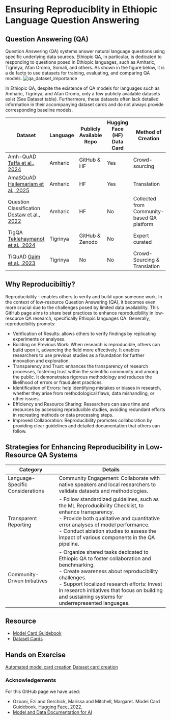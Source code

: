 # Ensuring Reproduciblity in Ethiopic Language Question Answering

## Question Answering (QA)
Question Answering (QA) systems answer natural language questions using specific underlying data sources. Ethiopic QA, in particular, is dedicated to responding to questions posed in Ethiopic languages, such as Amharic, Tigrinya, Afan Oromo, Somali, and others.
As shown in the figure below, it is a de facto to use datasets for training, evaluating, and comparing QA models.
![qa_dataset_importance](https://github.com/user-attachments/assets/7c340b37-b247-49c7-9177-6f750fc1c972)

In Ethiopic QA, despite the existence of QA models for languages such as Amharic, Tigrinya, and Afan Oromo, only a few publicly available datasets exist (See Dataset table). Furthermore, these datasets often lack detailed information in their accompanying dataset cards and do not always provide corresponding baseline models.

| Dataset                              | Language | Publicly Available Repo | Hugging Face (HF) Data Card | Method of Creation                  | Baseline Model | Baseline Code |
|--------------------------------------|----------|-------------------------|-----------------------------|-------------------------------------|----------------|---------------|
| Amh-QuAD [Taffa et al., 2024](https://aclanthology.org/2024.rail-1.14.pdf)       | Amharic  | GitHub & HF             | Yes                         | Crowd-sourcing                      | Yes            | GitHub        |
| AmaSQuAD [Hailemariam et al., 2025](https://arxiv.org/pdf/2502.02047)         | Amharic  | HF                      | Yes                         | Translation                         | No             | -             |
| Question Classification [Destaw et al., 2022](https://aclanthology.org/2022.sigul-1.18.pdf) | Amharic  | HF                      | No                          | Collected from Community-based QA platform | Yes            | GitHub        |
| TigQA [Teklehaymanot et al., 2024](https://aclanthology.org/2024.lrec-main.1404.pdf)   | Tigrinya | GitHub & Zenodo         | No                          | Expert curated                      | Yes            | GitHub        |
| TiQuAD [Gaim et al., 2023](https://aclanthology.org/2023.acl-long.661.pdf)          | Tigrinya | No                      | No                          | Crowd-Sourcing & Translation        | Yes            | -             |


## Why Reproducibiltiy?
Reproducibility - enables others to verify and build upon someone work. In the context of low-resource Question Answering (QA), it becomes even more crucial due to the challenges posed by limited data availability. This GitHub page aims to share best practices to enhance reproducibility in low-resource QA research, specifically Ethiopic languages QA. Generally, reproducibility promots:
- Verification of Results: allows others to verify findings by replicating experiments or analyses.
- Building on Previous Work: When research is reproducible, others can build upon it, advancing the field more effectively. It enables researchers to use previous studies as a foundation for further innovation and exploration. 
- Transparency and Trust: enhances the transparency of research processes, fostering trust within the scientific community and among the public. It demonstrates rigorous methodology and reduces the likelihood of errors or fraudulent practices. 
- Identification of Errors: help identifying mistakes or biases in research, whether they arise from methodological flaws, data mishandling, or other issues. 
- Efficiency and Resource Sharing: Researchers can save time and resources by accessing reproducible studies, avoiding redundant efforts in recreating methods or data processing steps. 
- Improved Collaboration: Reproducibility promotes collaboration by providing clear guidelines and detailed documentation that others can follow. 

## Strategies for Enhancing Reproducibility in Low-Resource QA Systems

| Category                     | Details                                                                                      |
|----------------------------------|-------------------------------------------------------------------------------------------------|
| Language-Specific Considerations | Community Engagement: Collaborate with native speakers and local researchers to validate datasets and methodologies. |
| Transparent Reporting            | - Follow standardized guidelines, such as the ML Reproducibility Checklist, to enhance transparency. <br> - Provide both qualitative and quantitative error analyses of model performance. <br> - Conduct ablation studies to assess the impact of various components in the QA pipeline. |
| Community-Driven Initiatives     | - Organize shared tasks dedicated to Ethiopic QA to foster collaboration and benchmarking. <br> - Create awareness about reproducibility challenges. <br> - Support localized research efforts: Invest in research initiatives that focus on building and sustaining systems for underrepresented languages. |

## Resource
- [Model Card Guidebook](https://huggingface.co/docs/hub/en/model-card-guidebook)
- [Dataset Cards](https://huggingface.co/docs/hub/en/datasets-cards)

## Hands on Exercise
[Automated model card creation](https://huggingface.co/spaces/huggingface/Model_Cards_Writing_Tool)
[Dataset card creation](https://huggingface.co/new-dataset)

### Acknowledgements
For this GitHub page we have used: 
-  Ozoani, Ezi and Gerchick, Marissa and Mitchell, Margaret. Model Card Guidebook. [Hugging Face, 2022.](https://huggingface.co/docs/hub/en/model-card-guidebook)
-  [Model and Data Documentation for AI](https://github.com/krangelie/model-and-data-cards-rdm4ai2024?tab=readme-ov-file)
